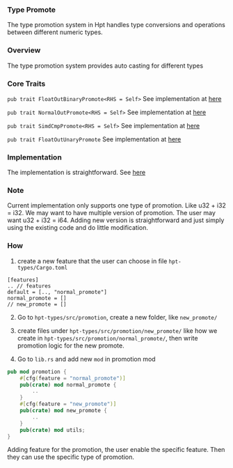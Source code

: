 ### Type Promote

The type promotion system in Hpt handles type conversions and operations between different numeric types.

### Overview

The type promotion system provides auto casting for different types

### Core Traits

`pub trait FloatOutBinaryPromote<RHS = Self>` See implementation at [here](https://github.com/Jianqoq/Hpt/blob/d9a51874b3447d562b7c9d043b50eb05259b78c4/hpt-types/src/type_promote.rs#L59)

`pub trait NormalOutPromote<RHS = Self>` See implementation at [here](https://github.com/Jianqoq/Hpt/blob/d9a51874b3447d562b7c9d043b50eb05259b78c4/hpt-types/src/type_promote.rs#L126)

`pub trait SimdCmpPromote<RHS = Self>` See implementation at [here](https://github.com/Jianqoq/Hpt/blob/d9a51874b3447d562b7c9d043b50eb05259b78c4/hpt-types/src/type_promote.rs#L312)

`pub trait FloatOutUnaryPromote` See implementation at [here](https://github.com/Jianqoq/Hpt/blob/d9a51874b3447d562b7c9d043b50eb05259b78c4/hpt-types/src/type_promote.rs#L575)

### Implementation

The implementation is straightforward. See [here](https://github.com/Jianqoq/Hpt/tree/main/hpt-types/src/promotion)

### Note

Current implementation only supports one type of promotion. Like u32 + i32 = i32. We may want to have multiple version of promotion. The user may want u32 + i32 = i64.
Adding new version is straightforward and just simply using the existing code and do little modification. 

### How
1. create a new feature that the user can choose in file `hpt-types/Cargo.toml`
```cargo
[features]
.. // features
default = [.., "normal_promote"]
normal_promote = []
// new_promote = []
```

2. Go to `hpt-types/src/promotion`, create a new folder, like `new_promote/`

3. create files under `hpt-types/src/promotion/new_promote/` like how we create in `hpt-types/src/promotion/normal_promote/`, then write promotion logic for the new promote.

4. Go to `lib.rs` and add new `mod` in promotion mod
```rust
pub mod promotion {
    #[cfg(feature = "normal_promote")]
    pub(crate) mod normal_promote {
        ..
    }
    #[cfg(feature = "new_promote")]
    pub(crate) mod new_promote {
        ..
    }
    pub(crate) mod utils;
}
```

Adding feature for the promotion, the user enable the specific feature. Then they can use the specific type of promotion.